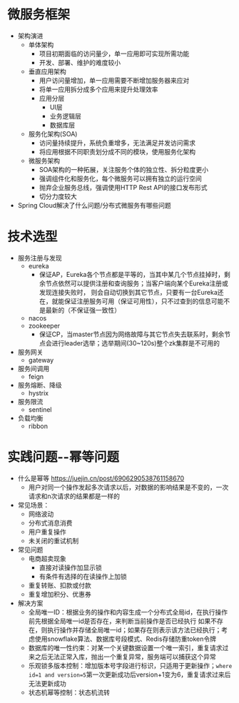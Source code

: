 # 微服务框架
- 架构演进
  - 单体架构
    - 项目初期面临的访问量少，单一应用即可实现所需功能
    - 开发、部署、维护的难度较小
  - 垂直应用架构
    - 用户访问量增加，单一应用需要不断增加服务器来应对
    - 将单一应用拆分成多个应用来提升处理效率
    - 应用分层
      - UI层
      - 业务逻辑层
      - 数据库层
  - 服务化架构(SOA)
    - 访问量持续提升，系统负重增多，无法满足并发访问需求
    - 将应用根据不同职责划分成不同的模块，使用服务化架构
  - 微服务架构
    - SOA架构的一种拓展，关注服务个体的独立性、拆分粒度更小
    - 强调组件化和服务化，每个微服务可以拥有独立的运行空间
    - 抛弃企业服务总线，强调使用HTTP Rest API的接口发布形式
    - 切分力度较大
- Spring Cloud解决了什么问题/分布式微服务有哪些问题


# 技术选型
- 服务注册与发现
  - eureka
    - 保证AP，Eureka各个节点都是平等的，当其中某几个节点挂掉时，剩余节点依然可以提供注册和查询服务；当客户端向某个Eureka注册或发现连接失败时，
      则会自动切换到其它节点，只要有一台Eureka还在，就能保证注册服务可用（保证可用性），只不过查到的信息可能不是最新的（不保证强一致性）
  - nacos
  - zookeeper
    - 保证CP，当master节点因为网络故障与其它节点失去联系时，剩余节点会进行leader选举；选举期间(30~120s)整个zk集群是不可用的
- 服务网关
  - gateway
- 服务间调用
  - feign
- 服务熔断、降级
  - hystrix
- 服务限流
  - sentinel
- 负载均衡
  - ribbon

# 实践问题--幂等问题
- 什么是幂等 https://juejin.cn/post/6906290538761158670
  - 用户对同一个操作发起多次请求以后，对数据的影响结果是不变的，一次请求和n次请求的结果都是一样的
- 常见场景：
  - 网络波动
  - 分布式消息消费
  - 用户重复操作
  - 未关闭的重试机制
- 常见问题
  - 电商超卖现象
    - 直接对读操作加显示锁
    - 有条件有选择的在读操作上加锁
  - 重复转账、扣款或付款
  - 重复增加积分、优惠券
- 解决方案
  - 全局唯一ID：根据业务的操作和内容生成一个分布式全局id，在执行操作前先根据全局唯一id是否存在，来判断当前操作是否已经执行
              如果不存在，则执行操作并存储全局唯一id；如果存在则表示该方法已经执行；考虑使用snowflake算法、数据库号段模式、Redis存储防重token令牌
  - 数据库的唯一性约束：对某一个关键数据设置一个唯一索引，重复请求过来之后无法正常入库，抛出一个重复异常，服务端可以捕获这个异常
  - 乐观锁多版本控制：增加版本号字段进行标识，只适用于更新操作；`where id=1 and version=5`第一次更新成功后version+1变为6，重复请求过来后无法更新成功
  - 状态机幂等控制：状态机流转

